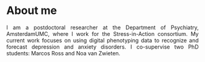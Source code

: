 # About me
<p style="text-align: justify;">
I am a postdoctoral researcher at the Department of Psychiatry, AmsterdamUMC, where I work for the Stress-in-Action consortium. My current work focuses on using digital phenotyping data to recognize and forecast depression and anxiety disorders. I co-supervise two PhD students: Marcos Ross and Noa van Zwieten.
</p>
